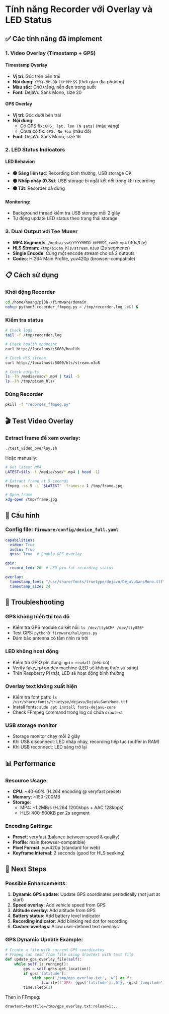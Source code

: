 # Tính năng Recorder với Overlay và LED Status

## ✅ Các tính năng đã implement

### 1. **Video Overlay (Timestamp + GPS)**

#### Timestamp Overlay
- **Vị trí**: Góc trên bên trái
- **Nội dung**: `YYYY-MM-DD HH:MM:SS` (thời gian địa phương)
- **Màu sắc**: Chữ trắng, nền đen trong suốt
- **Font**: DejaVu Sans Mono, size 20

#### GPS Overlay
- **Vị trí**: Góc dưới bên trái
- **Nội dung**: 
  - Có GPS fix: `GPS: lat, lon (N sats)` (màu vàng)
  - Chưa có fix: `GPS: No Fix` (màu đỏ)
- **Font**: DejaVu Sans Mono, size 16

### 2. **LED Status Indicators**

#### LED Behavior:
- **🟢 Sáng liên tục**: Recording bình thường, USB storage OK
- **🟡 Nhấp nháy (0.3s)**: USB storage bị ngắt kết nối trong khi recording
- **⚫ Tắt**: Recorder đã dừng

#### Monitoring:
- Background thread kiểm tra USB storage mỗi 2 giây
- Tự động update LED status theo trạng thái storage

### 3. **Dual Output với Tee Muxer**

- **MP4 Segments**: `/media/ssd/YYYYMMDD_HHMMSS_cam0.mp4` (30s/file)
- **HLS Stream**: `/tmp/picam_hls/stream.m3u8` (2s segments)
- **Single Encode**: Cùng một encode stream cho cả 2 outputs
- **Codec**: H.264 Main Profile, yuv420p (browser-compatible)

## 📋 Cách sử dụng

### Khởi động Recorder
```bash
cd /home/hoang/pi3b-/firmware/domain
nohup python3 recorder_ffmpeg.py > /tmp/recorder.log 2>&1 &
```

### Kiểm tra status
```bash
# Check logs
tail -f /tmp/recorder.log

# Check health endpoint
curl http://localhost:5000/health

# Check HLS stream
curl http://localhost:5000/hls/stream.m3u8

# Check outputs
ls -lh /media/ssd/*.mp4 | tail -5
ls -lh /tmp/picam_hls/
```

### Dừng Recorder
```bash
pkill -f "recorder_ffmpeg.py"
```

## 🎬 Test Video Overlay

### Extract frame để xem overlay:
```bash
./test_video_overlay.sh
```

Hoặc manually:
```bash
# Get latest MP4
LATEST=$(ls -t /media/ssd/*.mp4 | head -1)

# Extract frame at 5 seconds
ffmpeg -ss 5 -i "$LATEST" -frames:v 1 /tmp/frame.jpg

# Open frame
xdg-open /tmp/frame.jpg
```

## 🔧 Cấu hình

### Config file: `firmware/config/device_full.yaml`

```yaml
capabilities:
  video: True
  audio: True
  gnss: True  # Enable GPS overlay

gpio:
  record_led: 26  # LED pin for recording status

overlay:
  timestamp_font: "/usr/share/fonts/truetype/dejavu/DejaVuSansMono.ttf"
  timestamp_size: 24
```

## 🐛 Troubleshooting

### GPS không hiển thị tọa độ
- Kiểm tra GPS module có kết nối: `ls /dev/ttyACM* /dev/ttyUSB*`
- Test GPS: `python3 firmware/hal/gnss.py`
- Đảm bảo antenna có tầm nhìn ra trời

### LED không hoạt động
- Kiểm tra GPIO pin đúng: `gpio readall` (nếu có)
- Verify fake_rpi on dev machine (LED sẽ không thực sự sáng)
- Trên Raspberry Pi thật, LED sẽ hoạt động bình thường

### Overlay text không xuất hiện
- Kiểm tra font path: `ls /usr/share/fonts/truetype/dejavu/DejaVuSansMono.ttf`
- Install fonts: `sudo apt install fonts-dejavu-core`
- Check FFmpeg command trong log có chứa `drawtext`

### USB storage monitor
- Storage monitor chạy mỗi 2 giây
- Khi USB disconnect: LED nhấp nháy, recording tiếp tục (buffer in RAM)
- Khi USB reconnect: LED sáng trở lại

## 📊 Performance

### Resource Usage:
- **CPU**: ~40-60% (H.264 encoding @ veryfast preset)
- **Memory**: ~150-200MB
- **Storage**: 
  - MP4: ~1.2MB/s (H.264 1200kbps + AAC 128kbps)
  - HLS: 400-500KB per 2s segment

### Encoding Settings:
- **Preset**: veryfast (balance between speed & quality)
- **Profile**: main (browser-compatible)
- **Pixel Format**: yuv420p (standard for web)
- **Keyframe Interval**: 2 seconds (good for HLS seeking)

## 🎯 Next Steps

### Possible Enhancements:
1. **Dynamic GPS update**: Update GPS coordinates periodically (not just at start)
2. **Speed overlay**: Add vehicle speed from GPS
3. **Altitude overlay**: Add altitude from GPS
4. **Battery status**: Add battery level indicator
5. **Recording indicator**: Add blinking red dot for recording
6. **Custom overlays**: Allow user-defined text overlays

### GPS Dynamic Update Example:
```python
# Create a file with current GPS coordinates
# FFmpeg can read from file using drawtext with text file
def update_gps_overlay_file(self):
    while self.is_running():
        gps = self.gnss.get_location()
        if gps['latitude']:
            with open('/tmp/gps_overlay.txt', 'w') as f:
                f.write(f"GPS: {gps['latitude']:.6f}, {gps['longitude']:.6f}")
        time.sleep(1)
```

Then in FFmpeg:
```
drawtext=textfile=/tmp/gps_overlay.txt:reload=1:...
```
